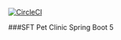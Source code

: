 [![CircleCI](https://circleci.com/gh/springframeworkguru/sfg-pet-clinic.svg?style=svg)](https://app.circleci.com/pipelines/github/udayanga91/sfg-pet-clinic?branch=master)

###SFT Pet Clinic
Spring Boot 5
